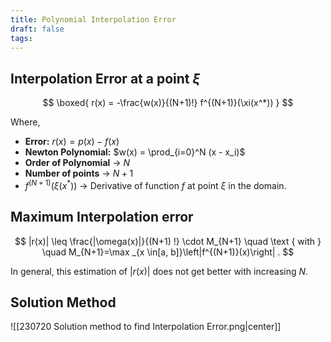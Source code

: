 ```yaml
---
title: Polynomial Interpolation Error
draft: false
tags:
---
```

  
## Interpolation Error at a point $\xi$

$$
\boxed{
r(x) = -\frac{w(x)}{(N+1)!} f^{(N+1)}(\xi(x^*))
}
$$


Where,
- **Error:** $r(x) = p(x) - f(x)$
- **Newton Polynomial:** $w(x) = \prod_{i=0}^N (x - x_i)$
- **Order of Polynomial** -> $N$  
- **Number of points** -> $N+1$
- $f^{(N+1)}(\xi(x^*))$ -> Derivative of function $f$ at point $\xi$ in the domain. 
## Maximum Interpolation error

$$
|r(x)| \leq \frac{|\omega(x)|}{(N+1) !} \cdot M_{N+1} \quad \text { with } \quad M_{N+1}=\max _{x \in[a, b]}\left|f^{(N+1)}(x)\right| .
$$


In general, this estimation of $|r(x)|$ does not get better with increasing $N$.

## Solution Method
![[230720 Solution method to find Interpolation Error.png|center]]
	
	



